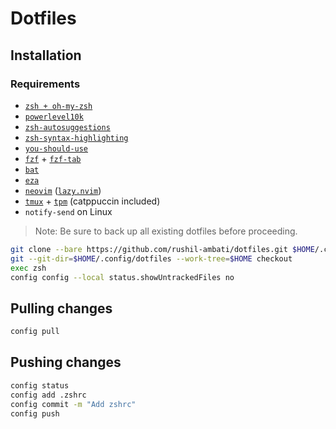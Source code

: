 # Dotfiles

## Installation

### Requirements

- [`zsh + oh-my-zsh`](https://github.com/ohmyzsh/ohmyzsh/wiki/Installing-ZSH)
- [`powerlevel10k`](https://github.com/romkatv/powerlevel10k?tab=readme-ov-file#oh-my-zsh)
- [`zsh-autosuggestions`](https://github.com/zsh-users/zsh-autosuggestions/blob/master/INSTALL.md#oh-my-zsh)
- [`zsh-syntax-highlighting`](https://github.com/zsh-users/zsh-syntax-highlighting/blob/master/INSTALL.md#oh-my-zsh)
- [`you-should-use`](https://github.com/MichaelAquilina/zsh-you-should-use?tab=readme-ov-file#installation)
- [`fzf`](https://github.com/junegunn/fzf?tab=readme-ov-file#installation) + [`fzf-tab`](https://github.com/Aloxaf/fzf-tab?tab=readme-ov-file#oh-my-zsh)
- [`bat`](https://github.com/sharkdp/bat?tab=readme-ov-file#installation)
- [`eza`](https://github.com/eza-community/eza/blob/main/INSTALL.md#installation)
- [`neovim`](https://github.com/neovim/neovim/blob/master/INSTALL.md) ([`lazy.nvim`](https://github.com/folke/lazy.nvim?tab=readme-ov-file#-installation))
- [`tmux`](https://github.com/tmux/tmux/wiki/Installing#installing-tmux) + [`tpm`](https://github.com/tmux-plugins/tpm?tab=readme-ov-file#installation) (catppuccin included)
- `notify-send` on Linux

> Note: Be sure to back up all existing dotfiles before proceeding.

```sh
git clone --bare https://github.com/rushil-ambati/dotfiles.git $HOME/.config/dotfiles
git --git-dir=$HOME/.config/dotfiles --work-tree=$HOME checkout
exec zsh
config config --local status.showUntrackedFiles no
```

## Pulling changes

```sh
config pull
```

## Pushing changes

```sh
config status
config add .zshrc
config commit -m "Add zshrc"
config push
```
